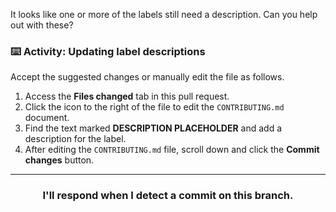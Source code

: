 It looks like one or more of the labels still need a description. Can you help out with these?

### :keyboard: Activity: Updating label descriptions

Accept the suggested changes or manually edit the file as follows.

1. Access the **Files changed** tab in this pull request.
2. Click the icon to the right of the file to edit the `CONTRIBUTING.md` document.
3. Find the text marked **DESCRIPTION PLACEHOLDER** and add a description for the label.
4. After editing the `CONTRIBUTING.md` file, scroll down and click the **Commit changes** button.

<hr>
<h3 align="center">I'll respond when I detect a commit on this branch.</h3>
